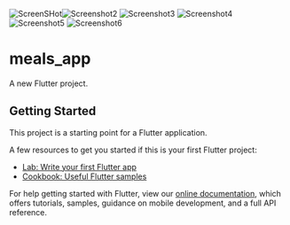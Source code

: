 ![ScreenSHot](https://user-images.githubusercontent.com/63159671/110581819-3dae3480-8191-11eb-93e8-9f55e6947e10.jpeg)![Screenshot2](https://user-images.githubusercontent.com/63159671/110581944-73531d80-8191-11eb-857a-9ac1cd065b76.jpeg)
![Screenshot3](https://user-images.githubusercontent.com/63159671/110582142-bdd49a00-8191-11eb-9fdc-159dcb861fef.jpeg)
![Screenshot4](https://user-images.githubusercontent.com/63159671/110582188-d5ac1e00-8191-11eb-863f-20381cf17dc5.jpeg)
![Screenshot5](https://user-images.githubusercontent.com/63159671/110582235-ea88b180-8191-11eb-85ab-69121d2645e3.jpeg)
![Screenshot6](https://user-images.githubusercontent.com/63159671/110582263-f8d6cd80-8191-11eb-8cdf-c94aa0cac3a0.jpeg)



# meals_app

A new Flutter project.

## Getting Started

This project is a starting point for a Flutter application.

A few resources to get you started if this is your first Flutter project:

- [Lab: Write your first Flutter app](https://flutter.dev/docs/get-started/codelab)
- [Cookbook: Useful Flutter samples](https://flutter.dev/docs/cookbook)

For help getting started with Flutter, view our
[online documentation](https://flutter.dev/docs), which offers tutorials,
samples, guidance on mobile development, and a full API reference.
